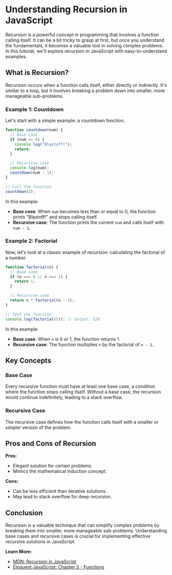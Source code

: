 # Understanding Recursion in JavaScript

Recursion is a powerful concept in programming that involves a function calling itself.
It can be a bit tricky to grasp at first, but once you understand the fundamentals, it becomes a valuable tool in solving complex problems.
In this tutorial, we'll explore recursion in JavaScript with easy-to-understand examples.

## What is Recursion?

Recursion occurs when a function calls itself, either directly or indirectly.
It's similar to a loop, but it involves breaking a problem down into smaller, more manageable sub-problems.

### Example 1: Countdown

Let's start with a simple example: a countdown function.

```javascript
function countdown(num) {
  // Base case
  if (num <= 0) {
    console.log("Blastoff!");
    return;
  }

  // Recursive case
  console.log(num);
  countdown(num - 1);
}

// Call the function
countdown(5);
```

In this example:

- **Base case**: When `num` becomes less than or equal to 0, the function prints "Blastoff!" and stops calling itself.
- **Recursive case**: The function prints the current `num` and calls itself with `num - 1`.

### Example 2: Factorial

Now, let's look at a classic example of recursion: calculating the factorial of a number.

```javascript
function factorial(n) {
  // Base case
  if (n === 0 || n === 1) {
    return 1;
  }

  // Recursive case
  return n * factorial(n - 1);
}

// Test the function
console.log(factorial(5)); // Output: 120
```

In this example:

- **Base case**: When `n` is 0 or 1, the function returns 1.
- **Recursive case**: The function multiplies `n` by the factorial of `n - 1`.

## Key Concepts

### Base Case

Every recursive function must have at least one base case, a condition where the function stops calling itself.
Without a base case, the recursion would continue indefinitely, leading to a stack overflow.

### Recursive Case

The recursive case defines how the function calls itself with a smaller or simpler version of the problem.

## Pros and Cons of Recursion

**Pros:**

- Elegant solution for certain problems.
- Mimics the mathematical induction concept.

**Cons:**

- Can be less efficient than iterative solutions.
- May lead to stack overflow for deep recursion.

## Conclusion

Recursion is a valuable technique that can simplify complex problems by breaking them into smaller, more manageable sub-problems.
Understanding base cases and recursive cases is crucial for implementing effective recursive solutions in JavaScript.

**Learn More:**

- [MDN: Recursion in JavaScript](https://developer.mozilla.org/en-US/docs/Web/JavaScript/Guide/Functions#recursion)
- [Eloquent JavaScript: Chapter 3 - Functions](https://eloquentjavascript.net/03_functions.html)
